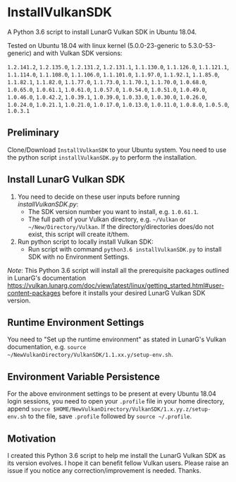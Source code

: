 # InstallVulkanSDK
A Python 3.6 script to install LunarG Vulkan SDK in Ubuntu 18.04.

Tested on Ubuntu 18.04 with linux kernel (5.0.0-23-generic to 5.3.0-53-generic) and with Vulkan SDK versions:
  
 `1.2.141.2`, `1.2.135.0`, `1.2.131.2`, `1.2.131.1`,
 `1.1.130.0`, `1.1.126.0`, `1.1.121.1`, `1.1.114.0`, `1.1.108.0`,
 `1.1.106.0`, `1.1.101.0`,  `1.1.97.0`,  `1.1.92.1`,  `1.1.85.0`,
  `1.1.82.1`,  `1.1.82.0`,  `1.1.77.0`,  `1.1.73.0`,  `1.1.70.1`,
  `1.1.70.0`,
  `1.0.68.0`,  `1.0.65.0`,  `1.0.61.1`,  `1.0.61.0`,  `1.0.57.0`,
  `1.0.54.0`, `1.0.51.0`,   `1.0.49.0`,  `1.0.46.0`,  `1.0.42.2`,
  `1.0.39.1`, `1.0.39.0`,   `1.0.33.0`,  `1.0.30.0`,  `1.0.26.0`,
  `1.0.24.0`, `1.0.21.1`,   `1.0.21.0`,  `1.0.17.0`,  `1.0.13.0`,
  `1.0.11.0`,  `1.0.8.0`,   `1.0.5.0`,   `1.0.3.1`


## Preliminary
Clone/Download `InstallVulkanSDK` to your Ubuntu system. You need to use the python script `installVulkanSDK.py` to perform the installation.

## Install LunarG Vulkan SDK
1. You need to decide on these user inputs before running *installVulkanSDK.py*: 
   - The SDK version number you want to install, e.g. `1.0.61.1`.
   - The full path of your Vulkan directory, e.g. `~/Vulkan` or `~/New/Directory/Vulkan`. 
     If the directory/directories does/do not exist, this script will create it/them.
2. Run python script to locally install Vulkan SDK:
   - Run script with command `python3.6 installVulkanSDK.py` to install SDK with no Environment Settings.

_Note_: This Python 3.6 script will install all the prerequisite packages outlined in LunarG's documentation https://vulkan.lunarg.com/doc/view/latest/linux/getting_started.html#user-content-packages before it installs your desired LunarG Vulkan SDK version.

## Runtime Environment Settings
You need to "Set up the runtime environment" as stated in LunarG's Vulkan documentation, e.g. 
`source ~/NewVulkanDirectory/VulkanSDK/1.1.xx.y/setup-env.sh`.  

## Environment Variable Persistence
For the above environment settings to be present at every Ubuntu 18.04 login sessions, you need to open your `.profile` file in your home directory, append `source $HOME/NewVulkanDirectory/VulkanSDK/1.x.yy.z/setup-env.sh` to the file, save `.profile` followed by `source ~/.profile`.

## Motivation
I created this Python 3.6 script to help me install the LunarG Vulkan SDK as its version evolves. I hope it can benefit fellow Vulkan users. Please raise an issue if you notice any correction/improvement is needed. Thanks.   
